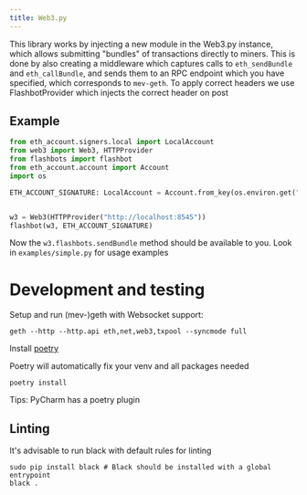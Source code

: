 ```yaml
---
title: Web3.py
---
```

This library works by injecting a new module in the Web3.py instance, which allows
submitting "bundles" of transactions directly to miners. This is done by also creating
a middleware which captures calls to `eth_sendBundle` and `eth_callBundle`, and sends
them to an RPC endpoint which you have specified, which corresponds to `mev-geth`. 
To apply correct headers we use FlashbotProvider which injects the correct header on post 

## Example

```python
from eth_account.signers.local import LocalAccount
from web3 import Web3, HTTPProvider
from flashbots import flashbot
from eth_account.account import Account
import os

ETH_ACCOUNT_SIGNATURE: LocalAccount = Account.from_key(os.environ.get("ETH_SIGNATURE_KEY"))


w3 = Web3(HTTPProvider("http://localhost:8545"))
flashbot(w3, ETH_ACCOUNT_SIGNATURE)
```

Now the `w3.flashbots.sendBundle` method should be available to you. Look in `examples/simple.py` for usage examples

# Development and testing

Setup and run (mev-)geth with Websocket support:
```
geth --http --http.api eth,net,web3,txpool --syncmode full
```

Install [poetry](https://python-poetry.org/)

Poetry will automatically fix your venv and all packages needed
```
poetry install
```
Tips: PyCharm has a poetry plugin


## Linting
It's advisable to run black with default rules for linting

```
sudo pip install black # Black should be installed with a global entrypoint
black .
```
